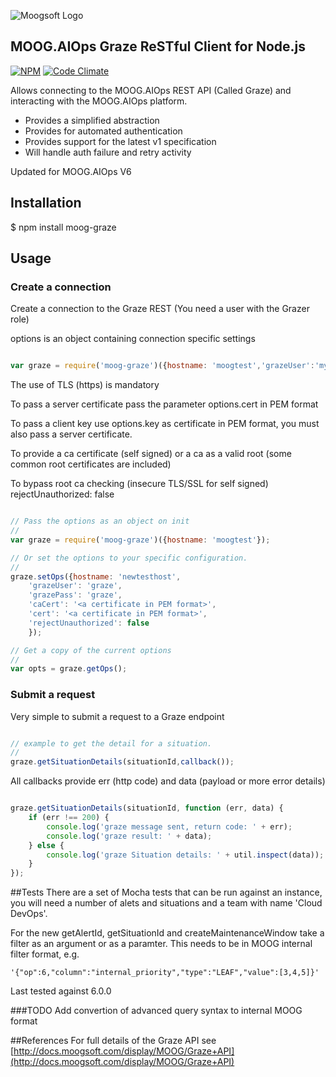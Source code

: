 ![Moogsoft Logo](https://www.moogsoft.com/wp-content/uploads/2017/02/moog-logo.png)

## MOOG.AIOps Graze ReSTful Client for Node.js


[![NPM](http://img.shields.io/npm/v/moog-graze.svg)](https://www.npmjs.org/package/moog-graze) [![Code Climate](https://codeclimate.com/github/Moogsoft/moog-graze/badges/gpa.svg)](https://codeclimate.com/github/Moogsoft/moog-graze)


Allows connecting to the MOOG.AIOps REST API (Called Graze) and interacting with the MOOG.AIOps platform.

- Provides a simplified abstraction
- Provides for automated authentication
- Provides support for the latest v1 specification
- Will handle auth failure and retry activity

Updated for MOOG.AIOps V6

## Installation

$ npm install moog-graze

## Usage

### Create a connection

 Create a connection to the Graze REST (You need a user with the Grazer role)

 options is an object containing connection specific settings

```javascript

var graze = require('moog-graze')({hostname: 'moogtest','grazeUser':'my_user', 'grazePass':'my_password'});

```

 The use of TLS (https) is mandatory

 To pass a server certificate pass the parameter options.cert in PEM format

 To pass a client key use options.key as certificate in PEM format, you must also pass a server certificate.

 To provide a ca certificate (self signed) or a ca as a valid root (some common root certificates are included)

 To bypass root ca checking (insecure TLS/SSL for self signed)
 rejectUnauthorized: false

````javascript

// Pass the options as an object on init
//
var graze = require('moog-graze')({hostname: 'moogtest'});

// Or set the options to your specific configuration.
//
graze.setOps({hostname: 'newtesthost',
    'grazeUser': 'graze',
    'grazePass': 'graze',
    'caCert': '<a certificate in PEM format>',
    'cert': '<a certificate in PEM format>',
    'rejectUnauthorized': false
    });

// Get a copy of the current options 
//
var opts = graze.getOps();

````

### Submit a request

 Very simple to submit a request to a Graze endpoint

```javascript

// example to get the detail for a situation.
//
graze.getSituationDetails(situationId,callback());

```

 All callbacks provide err (http code) and data (payload or more error details)

```javascript

graze.getSituationDetails(situationId, function (err, data) {
    if (err !== 200) {
        console.log('graze message sent, return code: ' + err);
        console.log('graze result: ' + data);
    } else {
        console.log('graze Situation details: ' + util.inspect(data));
    }
});

```
##Tests
 There are a set of Mocha tests that can be run against an instance, you will need a number of alets
 and situations and a team with name 'Cloud DevOps'.
 
 For the new getAlertId, getSituationId and createMaintenanceWindow take a filter as an argument or as a paramter.
 This needs to be in MOOG internal filter format, e.g.
 
 ```
 '{"op":6,"column":"internal_priority","type":"LEAF","value":[3,4,5]}'
 ```
 
 Last tested against 6.0.0

###TODO
 Add convertion of advanced query syntax to internal MOOG format
 
##References 
 For full details of the Graze API see [http://docs.moogsoft.com/display/MOOG/Graze+API](http://docs.moogsoft.com/display/MOOG/Graze+API)